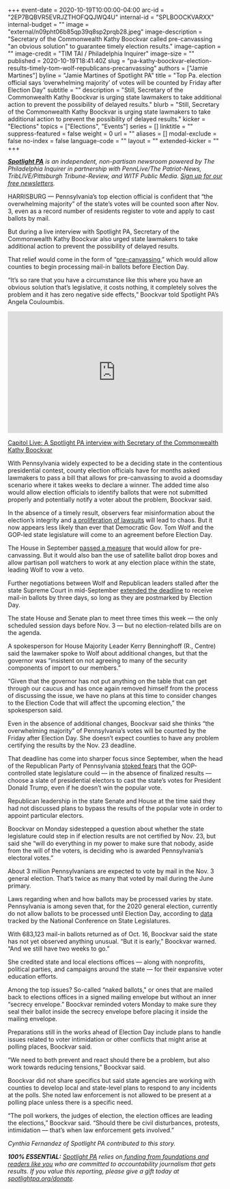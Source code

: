 +++
event-date = 2020-10-19T10:00:00-04:00
arc-id = "2EP7BQBVR5EVRJZTHOFQQJWQ4U"
internal-id = "SPLBOOCKVARXX"
internal-budget = ""
image = "external/n09pht06b85qp39q8sp2prqb28.jpeg"
image-description = "Secretary of the Commonwealth Kathy Boockvar called pre-canvassing \"an obvious solution\" to guarantee timely election results."
image-caption = ""
image-credit = "TIM TAI / Philadelphia Inquirer"
image-size = ""
published = 2020-10-19T18:41:40Z
slug = "pa-kathy-boockvar-election-results-timely-tom-wolf-republicans-precanvassing"
authors = ["Jamie Martines"]
byline = "Jamie Martines of Spotlight PA"
title = "Top Pa. election official says ‘overwhelming majority’ of votes will be counted by Friday after Election Day"
subtitle = ""
description = "Still, Secretary of the Commonwealth Kathy Boockvar is urging state lawmakers to take additional action to prevent the possibility of delayed results."
blurb = "Still, Secretary of the Commonwealth Kathy Boockvar is urging state lawmakers to take additional action to prevent the possibility of delayed results."
kicker = "Elections"
topics = ["Elections", "Events"]
series = []
linktitle = ""
suppress-featured = false
weight = 0
url = ""
aliases = []
modal-exclude = false
no-index = false
language-code = ""
layout = ""
extended-kicker = ""
+++

<a href="https://www.spotlightpa.org/"><i><b>Spotlight PA</b></i></a><i> is an independent, non-partisan newsroom powered by The Philadelphia Inquirer in partnership with PennLive/The Patriot-News, TribLIVE/Pittsburgh Tribune-Review, and WITF Public Media. </i><a href="https://www.spotlightpa.org/newsletters"><i>Sign up for our free newsletters</i></a><i>.</i>

HARRISBURG — Pennsylvania’s top election official is confident that “the overwhelming majority” of the state’s votes will be counted soon after Nov. 3, even as a record number of residents register to vote and apply to cast ballots by mail.

But during a live interview with Spotlight PA, Secretary of the Commonwealth Kathy Boockvar also urged state lawmakers to take additional action to prevent the possibility of delayed results.

That relief would come in the form of “<a href="https://www.spotlightpa.org/news/2020/10/pa-election-mail-ballots-counties-legislature-talks/" target=_blank>pre-canvassing</a>,” which would allow counties to begin processing mail-in ballots before Election Day.

“It’s so rare that you have a circumstance like this where you have an obvious solution that’s legislative, it costs nothing, it completely solves the problem and it has zero negative side effects,” Boockvar told Spotlight PA’s Angela Couloumbis.

<div style="padding:56.25% 0 0 0;position:relative;"><iframe src="https://player.vimeo.com/video/469848279?color=ffcb05&title=0&byline=0" style="position:absolute;top:0;left:0;width:100%;height:100%;" frameborder="0" allow="autoplay; fullscreen" allowfullscreen></iframe></div>
<script src="https://player.vimeo.com/api/player.js"></script>

<a class="is-sr-only" href="https://vimeo.com/469848279">Capitol Live: A Spotlight PA interview with Secretary of the Commonwealth Kathy Boockvar</a>

With Pennsylvania widely expected to be a deciding state in the contentious presidential contest, county election officials have for months asked lawmakers to pass a bill that allows for pre-canvassing to avoid a doomsday scenario where it takes weeks to declare a winner. The added time also would allow election officials to identify ballots that were not submitted properly and potentially notify a voter about the problem, Boockvar said.

In the absence of a timely result, observers fear misinformation about the election’s integrity and <a href="https://www.spotlightpa.org/news/2020/10/pa-supreme-federal-courts-election-decisions/" target=_blank>a proliferation of lawsuits</a> will lead to chaos. But it now appears less likely than ever that Democratic Gov. Tom Wolf and the GOP-led state legislature will come to an agreement before Election Day.

The House in September <a href="https://www.spotlightpa.org/news/2020/09/pa-election-reform-mail-ballots-voting-drop-boxes/" target="_blank">passed a measure</a> that would allow for pre-canvassing. But it would also ban the use of satellite ballot drop boxes and allow partisan poll watchers to work at any election place within the state, leading Wolf to vow a veto.

Further negotiations between Wolf and Republican leaders stalled after the state Supreme Court in mid-September <a href="https://www.spotlightpa.org/news/2020/09/pa-election-november-supreme-court-mail-ballots-tom-wolf/" target=_blank>extended the deadline</a> to receive mail-in ballots by three days, so long as they are postmarked by Election Day.

The state House and Senate plan to meet three times this week — the only scheduled session days before Nov. 3 — but no election-related bills are on the agenda.

<script src="https://www.spotlightpa.org/embed.js" async></script><div data-spl-embed-version="1" data-spl-src="https://www.spotlightpa.org/embeds/newsletter/"></div>

A spokesperson for House Majority Leader Kerry Benninghoff (R., Centre) said the lawmaker spoke to Wolf about additional changes, but that the governor was “insistent on not agreeing to many of the security components of import to our members.”

“Given that the governor has not put anything on the table that can get through our caucus and has once again removed himself from the process of discussing the issue, we have no plans at this time to consider changes to the Election Code that will affect the upcoming election,” the spokesperson said.

Even in the absence of additional changes, Boockvar said she thinks “the overwhelming majority” of Pennsylvania’s votes will be counted by the Friday after Election Day. She doesn’t expect counties to have any problem certifying the results by the Nov. 23 deadline.

That deadline has come into sharper focus since September, when the head of the Republican Party of Pennsylvania <a href="https://www.spotlightpa.org/news/2020/09/pennsylvania-popular-vote-presidential-election-legislature-donald-trump/" target=_blank>stoked fears</a> that the GOP-controlled state legislature could — in the absence of finalized results — choose a slate of presidential electors to cast the state’s votes for President Donald Trump, even if he doesn’t win the popular vote.

Republican leadership in the state Senate and House at the time said they had not discussed plans to bypass the results of the popular vote in order to appoint particular electors.

Boockvar on Monday sidestepped a question about whether the state legislature could step in if election results are not certified by Nov. 23, but said she “will do everything in my power to make sure that nobody, aside from the will of the voters, is deciding who is awarded Pennsylvania’s electoral votes.”

About 3 million Pennsylvanians are expected to vote by mail in the Nov. 3 general election. That’s twice as many that voted by mail during the June primary.

Laws regarding when and how ballots may be processed varies by state. Pennsylvania is among seven that, for the 2020 general election, currently do not allow ballots to be processed until Election Day, according to <a href="https://web.archive.org/20200906174302/https://www.ncsl.org/research/elections-and-campaigns/absentee-and-mail-voting-policies-in-effect-for-the-2020-election.aspx">data</a> tracked by the National Conference on State Legislatures.

With 683,123 mail-in ballots returned as of Oct. 16, Boockvar said the state has not yet observed anything unusual. “But it is early,” Boockvar warned. “And we still have two weeks to go.”

<script src="https://www.spotlightpa.org/embed.js" async></script><div data-spl-embed-version="1" data-spl-src="https://www.spotlightpa.org/embeds/donate/?teaser_text=Spotlight%20PA%20provides%20essential%2C%20public-service%20journalism%20thanks%20to%20readers%20like%20you.%20Help%20us%20continue%20that%20work."></div>

She credited state and local elections offices — along with nonprofits, political parties, and campaigns around the state — for their expansive voter education efforts.

Among the top issues? So-called “naked ballots," or ones that are mailed back to elections offices in a signed mailing envelope but without an inner “secrecy envelope.” Boockvar reminded voters Monday to make sure they seal their ballot inside the secrecy envelope before placing it inside the mailing envelope.

Preparations still in the works ahead of Election Day include plans to handle issues related to voter intimidation or other conflicts that might arise at polling places, Boockvar said.

“We need to both prevent and react should there be a problem, but also work towards reducing tensions,” Boockvar said.

Boockvar did not share specifics but said state agencies are working with counties to develop local and state-level plans to respond to any incidents at the polls. She noted law enforcement is not allowed to be present at a polling place unless there is a specific need.

“The poll workers, the judges of election, the election offices are leading the elections,” Boockvar said. “Should there be civil disturbances, protests, intimidation — that’s when law enforcement gets involved.”

<i>Cynthia Fernandez of Spotlight PA contributed to this story.</i>

<i><b>100% ESSENTIAL:</b></i><i> </i><a href="https://www.spotlightpa.org/"><i>Spotlight PA</i></a><i> relies on</i><a href="https://www.spotlightpa.org/support"><i> funding from foundations and readers like you</i></a><i> who are committed to accountability journalism that gets results. If you value this reporting, please give a gift today at </i><a href="https://www.spotlightpa.org/donate"><i>spotlightpa.org/donate</i></a><i>.</i>

<script src="https://www.spotlightpa.org/embed.js" async></script><div data-spl-embed-version="1" data-spl-src="https://www.spotlightpa.org/embeds/tips/?tip_text=Are%20you%20a%20Pennsylvania%20voter%3F%20%3Cb%3EWhat%20are%20your%20Election%20Day%20concerns%3F%3C%2Fb%3E%20Tell%20us.%20"></div>
